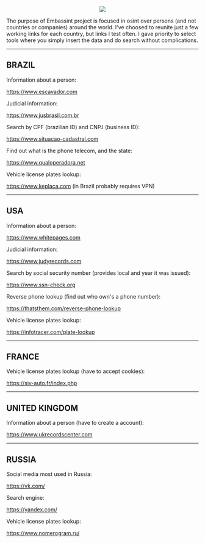 
<p align="center">
  <img src="https://github.com/heltonx/embasint/assets/52825808/703cd256-e9ba-4de1-ac82-0463bfc3cb67" />
</p>

The purpose of Embassint project is focused in osint over persons (and not countries or companies) around the world. I've choosed to reunite just a few working links for each country, but links I test often. I gave priority to select tools where you simply insert the data and do search without complications.

------------
BRAZIL
------------

Information about a person:

https://www.escavador.com

Judicial information:

https://www.jusbrasil.com.br

Search by CPF (brazilian ID) and CNPJ (business ID):

https://www.situacao-cadastral.com

Find out what is the phone telecom, and the state:

https://www.qualoperadora.net

Vehicle license plates lookup:

https://www.keplaca.com (in Brazil probably requires VPN)

------------
USA
------------

Information about a person:

https://www.whitepages.com

Judicial information:

https://www.judyrecords.com

Search by social security number (provides local and year it was issued):

https://www.ssn-check.org

Reverse phone lookup (find out who own's a phone number):

https://thatsthem.com/reverse-phone-lookup

Vehicle license plates lookup:

https://infotracer.com/plate-lookup

------------
FRANCE
------------

Vehicle license plates lookup (have to accept cookies):

https://siv-auto.fr/index.php

------------
UNITED KINGDOM
------------

Information about a person (have to create a account):

https://www.ukrecordscenter.com

------------
RUSSIA
------------

Social media most used in Russia:

https://vk.com/

Search engine:

https://yandex.com/

Vehicle license plates lookup:

https://www.nomerogram.ru/
